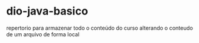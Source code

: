 # dio-java-basico
repertorio para armazenar todo o conteúdo do curso
alterando o conteudo de um arquivo de forma local
